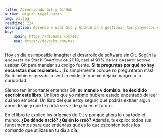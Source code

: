 ```yaml
---
title: Aprendiendo Git y GitHub
author: Miguel Angel Duran
img: p1.jpg
readtime: 224
description: Aprende a usar Git y GitHub para gestionar tus proyectos de código.
buy:
    spain: https://devboks.com/es/
    usa: https://devboks.com/us/
---
```


Hoy en día es imposible imaginar el desarrollo de software sin Git. Según la encuesta de Stack Overflow de 2018, casi el 90% de los desarrolladores usaban Git para manejar su código fuente. **Si te preguntas por qué no hay encuestas más recientes...** ¡Es simplemente porque no preguntaron más! Su dominio empezaba a ser tan evidente que no dejaba margen a la curiosidad.

Siendo tan importante entender Git, **su manejo y dominio, he decidido escribir este libro**. Un libro que yo mismo hubiera estado encantado de leer cuándo empecé. Un libro del que estoy seguro que podrás extraer algún aprendizaje y que te podrá servir de guía en el futuro.

En el libro te explico los orígenes de Git y por qué ahora lo usa todo el mundo. **¿De dónde nació? ¿Quién lo creó?** Además, te explico todos sus fundamentos para que entiendas qué es lo que esconden todos los comando que utilizas en tu día a día.